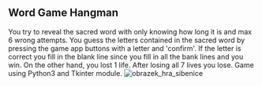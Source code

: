 ## Word Game Hangman ##
  You try to reveal the sacred word with only knowing how long it is and max 6 wrong attempts.
  You guess the letters contained in the sacred word by pressing the game app buttons with a letter and 'confirm'.
  If the letter is correct you fill in the blank line since you fill in all the bank lines and you win.
  On the other hand, you lost 1 life. After losing all 7 lives you lose.
  Game using Python3 and Tkinter module.
![obrazek_hra_sibenice](https://github.com/RadkaMat/Tkinter_games/assets/104318039/28b34496-6f43-4b1c-a3f9-4b13b2ad3ae2)
